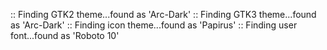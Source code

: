 :: Finding GTK2 theme...found as 'Arc-Dark'
:: Finding GTK3 theme...found as 'Arc-Dark'
:: Finding icon theme...found as 'Papirus'
:: Finding user font...found as 'Roboto 10'
